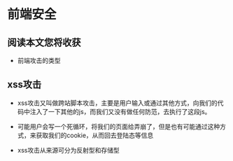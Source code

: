 # 前端安全
## 阅读本文您将收获
* 前端攻击的类型


## xss攻击
* xss攻击又叫做跨站脚本攻击，主要是用户输入或通过其他方式，向我们的代码中注入了一下其他的js，而我们又没有做任何防范，去执行了这段js。

* 可能用户会写一个死循环，将我们的页面给弄崩了，但是也有可能通过这种方式，来获取我们的cookie，从而回去登陆态等信息

* xss攻击从来源可分为反射型和存储型
